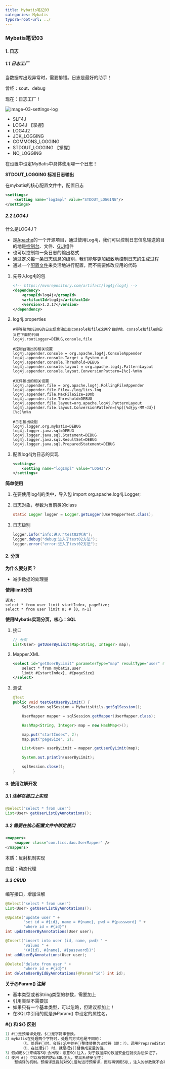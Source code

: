 ```yaml
---
title: Mybatis笔记03
categories: Mybatis
typora-root-url: ../
---
```


### Mybatis笔记03

#### 1. 日志

##### 1.1 日志工厂

当数据库出现异常时，需要排错。日志是最好的助手！

曾经：sout、debug

现在：日志工厂！

![image-03-settings-log](/images/MyBatis/03-settings-log.png)

- SLF4J 
- LOG4J 【掌握】 
- LOG4J2 
- JDK_LOGGING 
- COMMONS_LOGGING 
- STDOUT_LOGGING 【掌握】 
- NO_LOGGING

在设置中设定MyBatis中具体使用哪一个日志！

**STDOUT_LOGGING 标准日志输出**

在mybatis的核心配置文件中，配置日志

```xml
<settings>
    <setting name="logImpl" value="STDOUT_LOGGING"/>
</settings>
```

##### 2.2 LOG4J 

什么是LOG4J？

- 是[Apache](https://baike.baidu.com/item/Apache/8512995)的一个开源项目，通过使用Log4j，我们可以控制日志信息输送的目的地是[控制台](https://baike.baidu.com/item/控制台/2438626)、文件、[GUI](https://baike.baidu.com/item/GUI)组件
- 也可以控制每一条日志的输出格式
- 通过定义每一条日志信息的级别，我们能够更加细致地控制日志的生成过程
- 通过一个[配置文件](https://baike.baidu.com/item/配置文件/286550)来灵活地进行配置，而不需要修改应用的代码



1. 先导入log4j的包

   ```xml
   <!-- https://mvnrepository.com/artifact/log4j/log4j -->
   <dependency>
       <groupId>log4j</groupId>
       <artifactId>log4j</artifactId>
       <version>1.2.17</version>
   </dependency>
   ```

2. log4j.properties

   ```properties
   #将等级为DEBUG的日志信息输出到console和file这两个目的地，console和file的定义在下面的代码
   log4j.rootLogger=DEBUG,console,file
   
   #控制台输出的相关设置
   log4j.appender.console = org.apache.log4j.ConsoleAppender
   log4j.appender.console.Target = System.out
   log4j.appender.console.Threshold=DEBUG
   log4j.appender.console.layout = org.apache.log4j.PatternLayout
   log4j.appender.console.layout.ConversionPattern=[%c]-%m%n
   
   #文件输出的相关设置
   log4j.appender.file = org.apache.log4j.RollingFileAppender
   log4j.appender.file.File=./log/lics.log
   log4j.appender.file.MaxFileSize=10mb
   log4j.appender.file.Threshold=DEBUG
   log4j.appender.file.layout=org.apache.log4j.PatternLayout
   log4j.appender.file.layout.ConversionPattern=[%p][%d{yy-MM-dd}][%c]%m%n
   
   #日志输出级别
   log4j.logger.org.mybatis=DEBUG
   log4j.logger.java.sql=DEBUG
   log4j.logger.java.sql.Statement=DEBUG
   log4j.logger.java.sql.ResultSet=DEBUG
   log4j.logger.java.sql.PreparedStatement=DEBUG
   ```

3. 配置log4j为日志的实现

   ```xml
   <settings>
       <setting name="logImpl" value="LOG4J"/>
   </settings>
   ```

**简单使用**

1. 在要使用log4j的类中，导入包 import org.apache.log4j.Logger;

2. 日志对象，参数为当前类的class

   ```java
   static Logger logger = Logger.getLogger(UserMapperTest.class);
   ```

3. 日志级别

   ```java
   logger.info("info:进入了test02方法");
   logger.debug("debug:进入了test02方法");
   logger.error("error:进入了test02方法");
   ```



#### 2. 分页

**为什么要分页？**

- 减少数据的处理量

**使用limit分页**

```mysql
语法：
select * from user limit startIndex, pageSize;
select * from user limit n; # [0, n-1]
```

**使用Mybatis实现分页，核心：SQL**

1. 接口

   ```java
   // 分页
   List<User> getUserByLimit(Map<String, Integer> map);
   ```

2. Mapper.XML

   ```xml
   <select id="getUserByLimit" parameterType="map" resultType="user" resultMap="UserMap">
       select * from mybatis.user
       limit #{startIndex}, #{pageSize}
   </select>
   ```

3. 测试

   ```java
   @Test
   public void testGetUserByLimit() {
       SqlSession sqlSession = MybatisUtils.getSqlSession();
   
       UserMapper mapper = sqlSession.getMapper(UserMapper.class);
   
       HashMap<String, Integer> map = new HashMap<>();
   
       map.put("startIndex", 2);
       map.put("pageSize", 2);
   
       List<User> userByLimit = mapper.getUserByLimit(map);
   
       System.out.println(userByLimit);
   
       sqlSession.close();
   }
   ```

#### 3. 使用注解开发

##### 3.1 注解在接口上实现

```java
@Select("select * from user")
List<User> getUserListByAnnotations();
```

##### 3.2 需要在核心配置文件中绑定接口

```xml
<mappers>
    <mapper class="com.lics.dao.UserMapper" />
</mappers>
```



本质：反射机制实现

底层：动态代理

##### 3.3 CRUD

编写接口，增加注解

```java
@Select("select * from user")
List<User> getUserListByAnnotations();

@Update("update user " +
        "set id = #{id}, name = #{name}, pwd = #{password} " +
        "where id = #{id}")
int updateUserByAnnotations(User user);

@Insert("insert into user (id, name, pwd) " +
        "values " +
        "(#{id}, #{name}, #{password})")
int addUserByAnnotations(User user);

@Delete("delete from user " +
        "where id = #{id}")
int deleteUserByIdByAnnotations(@Param("id") int id);
```



**关于@Param() 注解**

- 基本类型或者String类型的参数，需要加上
- 引用类型不需要加
- 如果只有一个基本类型，可以忽略，但建议都加上！
- 在SQL中引用的就是@Param() 中设定的属性名。



**#{} 和 ${} 区别**

```java
1）#{}是预编译处理，${}是字符串替换。
2）mybatis在处理两个字符时，处理的方式也是不同的：
		①、处理#{}时，会将sql中的#{}整体替换为占位符（即：?），调用PreparedStatement的set方法来赋值；
		②、在处理${} 时，就是把${}替换成变量的值。
3）假如用${}来编写SQL会出现：恶意SQL注入，对于数据库的数据安全性就没办法保证了。
4）使用 #{} 可以有效的防止SQL注入，提高系统安全性：
	预编译的机制。预编译是提前对SQL语句进行预编译，而后再调用SQL，注入的参数就不会再进行SQL编译。而SQL注入是发生在编译的过程中，因为恶意注入了某些特殊字符，最后被编译时SQL时轻而易举的通过，从而导致数据泄露。而预编译机制则可以很好的防止SQL注入。
```


